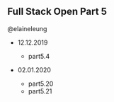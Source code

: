 ## Full Stack Open Part 5

@elaineleung

* 12.12.2019
  * part5.4
  
* 02.01.2020
  * part5.20
  * part5.21
